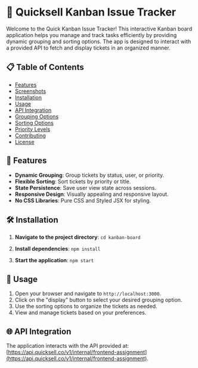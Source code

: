 # 🚀 Quicksell Kanban Issue Tracker

Welcome to the Quick Kanban Issue Tracker! This interactive Kanban board application helps you manage and track tasks efficiently by providing dynamic grouping and sorting options. The app is designed to interact with a provided API to fetch and display tickets in an organized manner.

## 📋 Table of Contents

- [Features](#features)
- [Screenshots](#screenshots)
- [Installation](#installation)
- [Usage](#usage)
- [API Integration](#api-integration)
- [Grouping Options](#grouping-options)
- [Sorting Options](#sorting-options)
- [Priority Levels](#priority-levels)
- [Contributing](#contributing)
- [License](#license)

## 🚀 Features

- **Dynamic Grouping**: Group tickets by status, user, or priority.
- **Flexible Sorting**: Sort tickets by priority or title.
- **State Persistence**: Save user view state across sessions.
- **Responsive Design**: Visually appealing and responsive layout.
- **No CSS Libraries**: Pure CSS and Styled JSX for styling.

## 🛠️ Installation

1. **Navigate to the project directory**:
   `cd kanban-board`

2. **Install dependencies**:
   `npm install`

3. **Start the application**:
   `npm start`

## 📖 Usage

1. Open your browser and navigate to `http://localhost:3000`.
2. Click on the "display" button to select your desired grouping option.
3. Use the sorting options to organize the tickets as needed.
4. View and manage tickets based on your preferences.

## 🌐 API Integration

The application interacts with the API provided at: [https://api.quicksell.co/v1/internal/frontend-assignment](https://api.quicksell.co/v1/internal/frontend-assignment).
